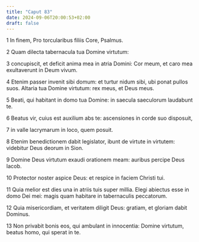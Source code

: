 ```yaml
---
title: "Caput 83"
date: 2024-09-06T20:00:53+02:00
draft: false
---
```



1 In finem, Pro torcularibus filiis Core, Psalmus.

2 Quam dilecta tabernacula tua Domine virtutum:

3 concupiscit, et deficit anima mea in atria Domini: Cor meum, et caro mea exultaverunt in Deum vivum.

4 Etenim passer invenit sibi domum: et turtur nidum sibi, ubi ponat pullos suos. Altaria tua Domine virtutum: rex meus, et Deus meus.

5 Beati, qui habitant in domo tua Domine: in saecula saeculorum laudabunt te.

6 Beatus vir, cuius est auxilium abs te: ascensiones in corde suo disposuit,

7 in valle lacrymarum in loco, quem posuit.

8 Etenim benedictionem dabit legislator, ibunt de virtute in virtutem: videbitur Deus deorum in Sion.

9 Domine Deus virtutum exaudi orationem meam: auribus percipe Deus Iacob.

10 Protector noster aspice Deus: et respice in faciem Christi tui.

11 Quia melior est dies una in atriis tuis super millia. Elegi abiectus esse in domo Dei mei: magis quam habitare in tabernaculis peccatorum.

12 Quia misericordiam, et veritatem diligit Deus: gratiam, et gloriam dabit Dominus.

13 Non privabit bonis eos, qui ambulant in innocentia: Domine virtutum, beatus homo, qui sperat in te.

